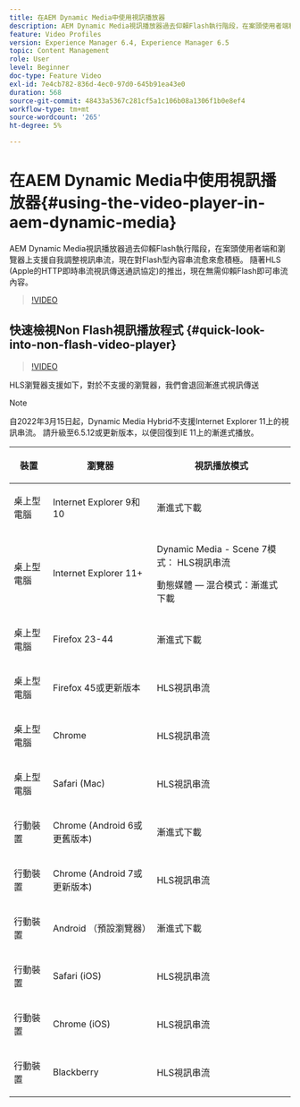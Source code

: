 ```yaml
---
title: 在AEM Dynamic Media中使用視訊播放器
description: AEM Dynamic Media視訊播放器過去仰賴Flash執行階段，在案頭使用者端和瀏覽器上支援自我調整視訊串流，現在對Flash型內容串流愈來愈積極。 隨著HLS (Apple的HTTP即時串流視訊傳送通訊協定)的推出，現在無需仰賴Flash即可串流內容。
feature: Video Profiles
version: Experience Manager 6.4, Experience Manager 6.5
topic: Content Management
role: User
level: Beginner
doc-type: Feature Video
exl-id: 7e4cb782-836d-4ec0-97d0-645b91ea43e0
duration: 568
source-git-commit: 48433a5367c281cf5a1c106b08a1306f1b0e8ef4
workflow-type: tm+mt
source-wordcount: '265'
ht-degree: 5%

---
```



# 在AEM Dynamic Media中使用視訊播放器{#using-the-video-player-in-aem-dynamic-media}

AEM Dynamic Media視訊播放器過去仰賴Flash執行階段，在案頭使用者端和瀏覽器上支援自我調整視訊串流，現在對Flash型內容串流愈來愈積極。 隨著HLS (Apple的HTTP即時串流視訊傳送通訊協定)的推出，現在無需仰賴Flash即可串流內容。

>[!VIDEO](https://video.tv.adobe.com/v/16791?quality=12&learn=on)

## 快速檢視Non Flash視訊播放程式 {#quick-look-into-non-flash-video-player}

>[!VIDEO](https://video.tv.adobe.com/v/17429?quality=12&learn=on)

HLS瀏覽器支援如下，對於不支援的瀏覽器，我們會退回漸進式視訊傳送

>[!NOTE]
>
> 自2022年3月15日起，Dynamic Media Hybrid不支援Internet Explorer 11上的視訊串流。 請升級至6.5.12或更新版本，以便回復到IE 11上的漸進式播放。

<table> 
 <thead> 
  <tr> 
   <th> <p>裝置</p> </th>
   <th> <p>瀏覽器</p> </th>
   <th > <p>視訊播放模式</p> </th>
  </tr>
 </thead>
 <tbody>
  <tr> 
   <td> <p>桌上型電腦</p> </td>
   <td> <p>Internet Explorer 9和10</p> </td>
   <td> <p>漸進式下載</p> </td>
  </tr>
  <tr>
   <td> <p>桌上型電腦</p> </td>
   <td> <p>Internet Explorer 11+</p> </td>
   <td> <p>Dynamic Media - Scene 7模式： HLS視訊串流</p> 
        <p>動態媒體 — 混合模式：漸進式下載</p>
   </td>
  </tr>
  <tr>
   <td> <p>桌上型電腦</p> </td>
   <td> <p>Firefox 23-44</p> </td>
   <td> <p>漸進式下載</p> </td>
  </tr>
  <tr> 
   <td> <p>桌上型電腦</p> </td>
   <td> <p>Firefox 45或更新版本</p> </td>
   <td> <p>HLS視訊串流</p> </td>
  </tr>
  <tr> 
   <td> <p>桌上型電腦</p> </td>
   <td> <p>Chrome</p> </td>
   <td> <p>HLS視訊串流</p> </td>
  </tr>
  <tr> 
   <td> <p>桌上型電腦</p> </td>
   <td> <p>Safari (Mac)</p> </td>
   <td> <p>HLS視訊串流</p> </td>
  </tr>
  <tr> 
   <td> <p>行動裝置</p> </td>
   <td> <p>Chrome (Android 6或更舊版本)</p> </td>
   <td> <p>漸進式下載</p> </td>
  </tr>
  <tr> 
   <td> <p>行動裝置</p> </td>
   <td> <p>Chrome (Android 7或更新版本)</p> </td>
   <td> <p>HLS視訊串流</p> </td>
  </tr>
  <tr> 
   <td> <p>行動裝置</p> </td>
   <td> <p>Android （預設瀏覽器）</p> </td>
   <td> <p>漸進式下載</p> </td>
  </tr>
  <tr> 
   <td> <p>行動裝置</p> </td>
   <td> <p>Safari (iOS)</p> </td>
   <td> <p>HLS視訊串流</p> </td>
  </tr>
  <tr> 
   <td> <p>行動裝置</p> </td>
   <td> <p>Chrome (iOS)</p> </td>
   <td> <p>HLS視訊串流</p> </td>
  </tr>
  <tr> 
   <td> <p>行動裝置</p> </td>
   <td> <p>Blackberry</p> </td>
   <td> <p>HLS視訊串流</p> </td>
  </tr>
 </tbody>
</table>
